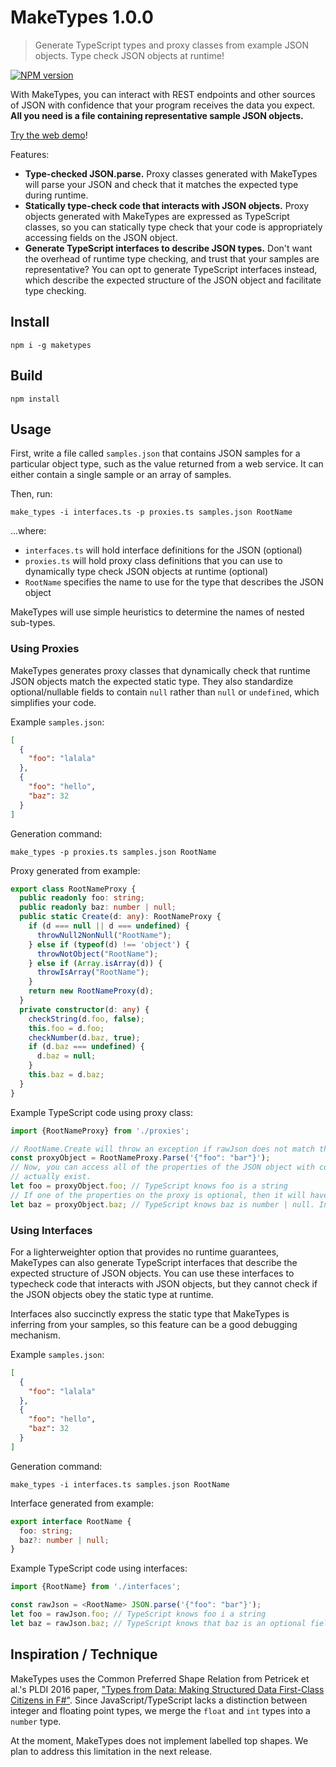 # MakeTypes 1.0.0
> Generate TypeScript types and proxy classes from example JSON objects. Type check JSON objects at runtime!

[![NPM version](https://badge.fury.io/js/maketypes.svg)](http://badge.fury.io/js/maketypes)

With MakeTypes, you can interact with REST endpoints and other sources of JSON with confidence that
your program receives the data you expect. **All you need is a file containing representative sample JSON objects.**

[Try the web demo](http://jvilk.com/MakeTypes/)!

Features:

* **Type-checked JSON.parse.** Proxy classes generated with MakeTypes will parse your JSON and check that it matches the expected type during runtime.
* **Statically type-check code that interacts with JSON objects.** Proxy objects generated with MakeTypes are expressed as TypeScript classes, so you can statically type check that your code is appropriately accessing fields on the JSON object.
* **Generate TypeScript interfaces to describe JSON types.** Don't want the overhead of runtime type checking, and trust that your samples are representative? You can opt to generate TypeScript interfaces instead, which describe the expected structure of the JSON object and facilitate type checking.


## Install

    npm i -g maketypes

## Build

    npm install

## Usage

First, write a file called `samples.json` that contains JSON samples for a particular object type, such as the value returned from a web service. It can either contain a single sample or an array of samples.

Then, run:

    make_types -i interfaces.ts -p proxies.ts samples.json RootName

...where:

* `interfaces.ts` will hold interface definitions for the JSON (optional)
* `proxies.ts` will hold proxy class definitions that you can use to dynamically type check JSON objects at runtime (optional)
* `RootName` specifies the name to use for the type that describes the JSON object

MakeTypes will use simple heuristics to determine the names of nested sub-types.

### Using Proxies

MakeTypes generates proxy classes that dynamically check that runtime JSON objects match the expected static type.
They also standardize optional/nullable fields to contain `null` rather than `null` or `undefined`, which simplifies
your code.

Example `samples.json`:

```json
[
  {
    "foo": "lalala"
  },
  {
    "foo": "hello",
    "baz": 32
  }
]
```

Generation command:

    make_types -p proxies.ts samples.json RootName

Proxy generated from example:

```typescript
export class RootNameProxy {
  public readonly foo: string;
  public readonly baz: number | null;
  public static Create(d: any): RootNameProxy {
    if (d === null || d === undefined) {
      throwNull2NonNull("RootName");
    } else if (typeof(d) !== 'object') {
      throwNotObject("RootName");
    } else if (Array.isArray(d)) {
      throwIsArray("RootName");
    }
    return new RootNameProxy(d);
  }
  private constructor(d: any) {
    checkString(d.foo, false);
    this.foo = d.foo;
    checkNumber(d.baz, true);
    if (d.baz === undefined) {
      d.baz = null;
    }
    this.baz = d.baz;
  }
}
```

Example TypeScript code using proxy class:

```typescript
import {RootNameProxy} from './proxies';

// RootName.Create will throw an exception if rawJson does not match the type of RootName.
const proxyObject = RootNameProxy.Parse('{"foo": "bar"}');
// Now, you can access all of the properties of the JSON object with confidence that they
// actually exist.
let foo = proxyObject.foo; // TypeScript knows foo is a string
// If one of the properties on the proxy is optional, then it will have a null value.
let baz = proxyObject.baz; // TypeScript knows baz is number | null. In this case, it will be null.
```

### Using Interfaces

For a lighterweighter option that provides no runtime guarantees, MakeTypes can also generate TypeScript interfaces that describe the expected structure of
JSON objects. You can use these interfaces to typecheck code that interacts with JSON objects, but they cannot check if the JSON objects obey the static
type at runtime.

Interfaces also succinctly express the static type that MakeTypes is inferring from your samples, so this feature can be a good debugging mechanism.

Example `samples.json`:

```json
[
  {
    "foo": "lalala"
  },
  {
    "foo": "hello",
    "baz": 32
  }
]
```

Generation command:

    make_types -i interfaces.ts samples.json RootName

Interface generated from example:

```typescript
export interface RootName {
  foo: string;
  baz?: number | null;
}
```

Example TypeScript code using interfaces:

```typescript
import {RootName} from './interfaces';

const rawJson = <RootName> JSON.parse('{"foo": "bar"}');
let foo = rawJson.foo; // TypeScript knows foo i a string
let baz = rawJson.baz; // TypeScript knows that baz is an optional field that may not be there.
```

## Inspiration / Technique

MakeTypes uses the Common Preferred Shape Relation from Petricek et al.'s PLDI 2016 paper, ["Types from Data: Making Structured Data First-Class Citizens in F#"](https://dl.acm.org/citation.cfm?id=2908115).
Since JavaScript/TypeScript lacks a distinction between integer and floating point types, we merge the `float` and `int` types into a `number` type.

At the moment, MakeTypes does not implement labelled top shapes. We plan to address this limitation in the next release.
